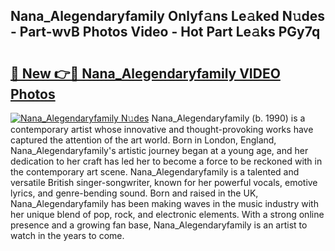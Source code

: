## Nana_Alegendaryfamily Onlyf𝚊ns Le𝚊ked N𝚞des - Part-wvB Photos Video - Hot Part Le𝚊ks PGy7q

# <h2><a href="http://ac2255.deff.icu/?id=Nana_Alegendaryfamily">🔗 New 👉🔴 Nana_Alegendaryfamily VIDEO Photos</a></h2>

[![Nana_Alegendaryfamily N𝚞des](https://i.imgur.com/rIISA9y.gif)](http://ac2255.deff.icu/?id=Nana_Alegendaryfamily)
Nana_Alegendaryfamily (b. 1990) is a contemporary artist whose innovative and thought-provoking works have captured the attention of the art world. Born in London, England, Nana_Alegendaryfamily's artistic journey began at a young age, and her dedication to her craft has led her to become a force to be reckoned with in the contemporary art scene. Nana_Alegendaryfamily is a talented and versatile British singer-songwriter, known for her powerful vocals, emotive lyrics, and genre-bending sound. Born and raised in the UK, Nana_Alegendaryfamily has been making waves in the music industry with her unique blend of pop, rock, and electronic elements. With a strong online presence and a growing fan base, Nana_Alegendaryfamily is an artist to watch in the years to come.
